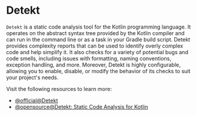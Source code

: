 # Detekt

`Detekt` is a static code analysis tool for the Kotlin programming language. It operates on the abstract syntax tree provided by the Kotlin compiler and can run in the command line or as a task in your Gradle build script. Detekt provides complexity reports that can be used to identify overly complex code and help simplify it. It also checks for a variety of potential bugs and code smells, including issues with formatting, naming conventions, exception handling, and more. Moreover, Detekt is highly configurable, allowing you to enable, disable, or modify the behavior of its checks to suit your project's needs.

Visit the following resources to learn more:

- [@official@Detekt](https://detekt.dev/)
- [@opensource@Detekt: Static Code Analysis for Kotlin](https://github.com/detekt/detekt)

